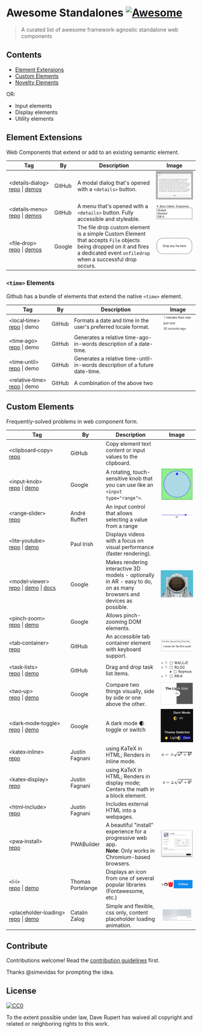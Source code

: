 # Awesome Standalones [![Awesome](https://awesome.re/badge.svg)](https://awesome.re)

> A curated list of awesome framework-agnostic standalone web components


## Contents

- [Element Extensions](#element-extensions)
- [Custom Elements](#custom-elements)
- [Novelty Elements](#novelty-elements)

OR:

- Input elements
- Display elements
- Utility elements


## Element Extensions

Web Components that extend or add to an existing semantic element.

Tag | By | Description | Image
--- | -- | ----------- | -----
<details&#x2011;dialog><br>[repo][details-dialog repo] \| [demos][details-dialog demo] | GitHub | A modal dialog that's opened with a `<details>` button. | ![details-dialog image][details-dialog image]
<details&#x2011;menu><br>[repo][details-menu repo] \| [demos][details-menu demo] | GitHub | A menu that's opened with a `<details>` button. Fully accessible and styleable. | ![details-menu image][details-menu image]
<file&#x2011;drop><br>[repo][file-drop repo] \| [demos][file-drop demo] | Google | The file drop custom element is a simple Custom Element that accepts `File` objects being dropped on it and fires a dedicated event `onfiledrop` when a successful drop occurs. | ![file-drop image][file-drop image]

[details-dialog repo]:  https://github.com/github/details-dialog-element
[details-dialog demo]:  https://github.github.io/details-dialog-element/example/index.html
[details-dialog image]: images/details-dialog.png

[details-menu repo]:  https://github.com/github/details-menu-element
[details-menu demo]:  https://github.github.io/details-menu-element/examples/
[details-menu image]: images/details-menu.png

[file-drop repo]:  https://github.com/GoogleChromeLabs/file-drop
[file-drop demo]:  https://file-drop-element.glitch.me/
[file-drop image]: images/file-drop.png

### `<time>` Elements

Github has a bundle of elements that extend the native `<time>` element.

Tag | By | Description | Image
--- | -- | ----------- | -----
<local&#x2011;time><br>[repo][local-time repo] \| demo | GitHub | Formats a date and time in the user's preferred locale format. | ![relative-time image][relative-time image]
<time&#x2011;ago><br>[repo][time-ago repo] \| demo | GitHub | Generates a relative time-ago-in-words description of a date-time. | 
<time&#x2011;until><br>[repo][time-ago repo] \| demo | GitHub | Generates a relative time-until-in-words description of a future date-time. | 
<relative&#x2011;time><br>[repo][relative-time repo] \| demo | GitHub | A combination of the above two | 

[local-time repo]: https://github.com/github/time-elements
[relative-time image]: images/relative-times.png

[relative-time repo]: https://github.com/github/time-elements
[time-ago repo]: https://github.com/github/time-elements

## Custom Elements

Frequently-solved problems in web component form.

Tag | By | Description | Image
--- | -- | ----------- | -----
<clipboard&#x2011;copy>    <br>[repo][clipboard-copy repo] | GitHub | Copy element text content or input values to the clipboard.
<input&#x2011;knob>        <br>[repo][input-knob repo] \| [demo][input-knob demo] | Google | A rotating, touch-sensitive knob that you can use like an `<input type="range">`. | ![input-knob image][input-knob image]
<range&#x2011;slider>      <br>[repo][range-slider repo] | André Ruffert | An input control that allows selecting a value from a range | ![range-slider image][range-slider image]
<lite&#x2011;youtube>      <br>[repo][lite-youtube repo] \| [demo][lite-youtube demo] | Paul Irish | Displays videos with a focus on visual performance (faster rendering).
<model&#x2011;viewer>      <br>[repo][model-viewer repo] \| [demo][model-viewer demo] \| [docs][model-viewer docs] | Google | Makes rendering interactive 3D models - optionally in AR - easy to do, on as many browsers and devices as possible. | ![model-viewer image][model-viewer image]
<pinch&#x2011;zoom>        <br>[repo][pinch-zoom repo] \| [demo][pinch-zoom demo] | Google | Allows pinch-zooming DOM elements.
<tab&#x2011;container>     <br>[repo][tab-container repo] | GitHub | An accessible tab container element with keyboard support. | ![tab-container image][tab-container image]
<task&#x2011;lists>        <br>[repo][task-lists repo] \| [demo][task-lists demo] | GitHub | Drag and drop task list items. | ![task-lists image][task-lists image]
<two&#x2011;up>            <br>[repo][two-up repo] \| [demo][two-up demo] | Google | Compare two things visually, side by side or one above the other. | ![two-up image][two-up image]
<dark&#x2011;mode&#x2011;toggle><br>[repo][dark-mode-toggle repo] \| [demo][dark-mode-toggle demo] | Google | A dark mode 🌒 toggle or switch | ![dark-mode-toggle image][dark-mode-toggle image]
<katex&#x2011;inline>      <br>[repo][katex-elements repo] | Justin Fagnani | using KaTeX in HTML; Renders in inline mode. | ![katex-inline image][katex-inline image]
<katex&#x2011;display>     <br>[repo][katex-elements repo] | Justin Fagnani | using KaTeX in HTML; Renders in display mode; Centers the math in a block element. | ![katex-display image][katex-display image]
<html&#x2011;include>      <br>[repo][html-include repo] | Justin Fagnani | Includes external HTML into a webpages. | 
<pwa&#x2011;install>       <br>[repo][pwa-install repo] | PWABuilder | A beautiful "install" experience for a progressive web app.<br>**Note**: Only works in Chromium-based browsers. | ![pwa-install image][pwa-install image]
<l&#x2011;i>               <br>[repo][l-i repo] \| [demo][l-i demo] | Thomas Portelange | Displays an icon from one of several popular libraries (Fontawesome, etc.) | ![l-i image][l-i image]
<placeholder&#x2011;loading><br>[repo][ph-loading repo] \| [demo][ph-loading demo] | Catalin Zalog | Simple and flexible, css only, content placeholder loading animation. | ![ph-loading image][ph-loading image]

[clipboard-copy repo]:   https://github.com/github/clipboard-copy-element

[input-knob repo]:       https://github.com/GoogleChromeLabs/input-knob
[input-knob demo]:       https://input-knob.glitch.me/
[input-knob image]:      images/input-knob.png

[range-slider repo]:     https://github.com/andreruffert/range-slider-element
[range-slider image]:    images/range-slider.png

[lite-youtube repo]:     https://github.com/paulirish/lite-youtube-embed
[lite-youtube demo]:     https://paulirish.github.io/lite-youtube-embed/variants/custom-poster-image.html

[model-viewer repo]:     https://github.com/google/model-viewer/tree/master/packages/model-viewer
[model-viewer demo]:     https://model-viewer.glitch.me/
[model-viewer docs]:     https://modelviewer.dev/
[model-viewer image]:    images/model-viewer.png

[pinch-zoom repo]:       https://github.com/GoogleChromeLabs/pinch-zoom
[pinch-zoom demo]:       https://pinch-zoom-element.glitch.me/

[tab-container repo]:    https://github.com/github/tab-container-element
[tab-container image]:   images/tab-container.png

[task-lists repo]:       https://github.com/github/task-lists-element
[task-lists demo]:       https://github.github.io/task-lists-element/examples/
[task-lists image]:      images/task-lists.png

[two-up repo]:           https://github.com/GoogleChromeLabs/two-up
[two-up demo]:           https://codepen.io/developit/pen/qBdbNLK
[two-up image]:          images/two-up.png

[dark-mode-toggle repo]: https://github.com/GoogleChromeLabs/dark-mode-toggle
[dark-mode-toggle demo]: https://googlechromelabs.github.io/dark-mode-toggle/demo/index.html
[dark-mode-toggle image]:images/dark-mode-toggle.png

[katex-elements repo]:    https://github.com/justinfagnani/katex-elements
[katex-inline image]:     images/katex-inline.png
[katex-display image]:    images/katex-display.png

[html-include repo]:     https://github.com/justinfagnani/html-include-element

[pwa-install repo]:      https://github.com/pwa-builder/pwa-install
[pwa-install demo]:      https://pwainstall.glitch.me/
[pwa-install image]:     images/pwa-install.png

[l-i repo]:              https://github.com/lekoala/last-icon
[l-i demo]:              https://codepen.io/lekoalabe/pen/eYvdjqY
[l-i image]:             images/l-i.png

[ph-loading repo]:       https://github.com/zalog/placeholder-loading
[ph-loading demo]:       https://zalog.ro/placeholder-loading/
[ph-loading image]:      images/placeholder-loading.png

## Contribute

Contributions welcome! Read the [contribution guidelines](contributing.md) first.

Thanks @simevidas for prompting the idea.

## License

[![CC0](https://mirrors.creativecommons.org/presskit/buttons/88x31/svg/cc-zero.svg)](https://creativecommons.org/publicdomain/zero/1.0)

To the extent possible under law, Dave Rupert has waived all copyright and
related or neighboring rights to this work.
